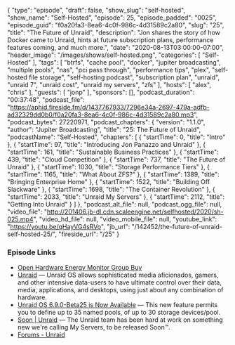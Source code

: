{
  "type": "episode",
  "draft": false,
  "show_slug": "self-hosted",
  "show_name": "Self-Hosted",
  "episode": 25,
  "episode_padded": "0025",
  "episode_guid": "f0a20fa3-8ea6-4c0f-986c-4d31589c2a80",
  "slug": "25",
  "title": "The Future of Unraid",
  "description": "Jon shares the story of how Docker came to Unraid, hints at future subscription plans, performance features coming, and much more.",
  "date": "2020-08-13T03:00:00-07:00",
  "header_image": "/images/shows/self-hosted.png",
  "categories": [
    "Self-Hosted"
  ],
  "tags": [
    "btrfs",
    "cache pool",
    "docker",
    "jupiter broadcasting",
    "multiple pools",
    "nas",
    "pci pass through",
    "performance tips",
    "plex",
    "self-hosted file storage",
    "self-hosting podcast",
    "subscription plan",
    "unraid",
    "unraid 7",
    "unraid cost",
    "unraid my servers",
    "zfs"
  ],
  "hosts": [
    "alex",
    "chris"
  ],
  "guests": [
    "jonp"
  ],
  "sponsors": [],
  "podcast_duration": "00:37:48",
  "podcast_file": "https://aphid.fireside.fm/d/1437767933/7296e34a-2697-479a-adfb-ad32329dd0b0/f0a20fa3-8ea6-4c0f-986c-4d31589c2a80.mp3",
  "podcast_bytes": 27220971,
  "podcast_chapters": {
    "version": "1.1.0",
    "author": "Jupiter Broadcasting",
    "title": "25: The Future of Unraid",
    "podcastName": "Self-Hosted",
    "chapters": [
      {
        "startTime": 0,
        "title": "Intro"
      },
      {
        "startTime": 97,
        "title": "Introducing Jon Panazzo and Unraid"
      },
      {
        "startTime": 161,
        "title": "Sustainable Business Practices"
      },
      {
        "startTime": 439,
        "title": "Cloud Competition"
      },
      {
        "startTime": 737,
        "title": "The Future of Unraid"
      },
      {
        "startTime": 1030,
        "title": "Storage Performance Tiers"
      },
      {
        "startTime": 1165,
        "title": "What About ZFS?"
      },
      {
        "startTime": 1389,
        "title": "Bringing Enterprise Home"
      },
      {
        "startTime": 1522,
        "title": "Building Off Slackware"
      },
      {
        "startTime": 1698,
        "title": "The Container Revolution"
      },
      {
        "startTime": 2033,
        "title": "Unraid My Servers"
      },
      {
        "startTime": 2112,
        "title": "Getting Into Unraid"
      }
    ]
  },
  "podcast_alt_file": null,
  "podcast_ogg_file": null,
  "video_file": "http://201406.jb-dl.cdn.scaleengine.net/selfhosted/2020/sh-025.mp4",
  "video_hd_file": null,
  "video_mobile_file": null,
  "youtube_link": "https://youtu.be/qHayVG4sRVo",
  "jb_url": "/142452/the-future-of-unraid-self-hosted-25/",
  "fireside_url": "/25"
}


### Episode Links

  * [Open Hardware Energy Monitor Group Buy](https://forms.gle/gxw1JYVJrKsDKFvL9 "Open Hardware Energy Monitor Group Buy")
  * [Unraid](https://unraid.net/ "Unraid") — Unraid OS allows sophisticated media aficionados, gamers, and other intensive data-users to have ultimate control over their data, media, applications, and desktops, using just about any combination of hardware.
  * [Unraid OS 6.9.0-Beta25 is Now Available](https://unraid.net/blog/unraid-6-9-beta25 "Unraid OS 6.9.0-Beta25 is Now Available") — This new feature permits you to define up to 35 named pools, of up to 30 storage devices/pool.
  * [Soon | Unraid](https://soon.unraid.net/ "Soon | Unraid") — The Unraid team has been hard at work on something new we're calling My Servers, to be released Soon™️.
  * [Forums - Unraid](https://forums.unraid.net/ "Forums - Unraid")



